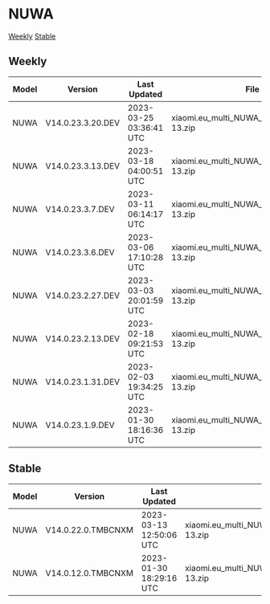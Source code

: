 # NUWA
[Weekly](#Weekly)  [Stable](#Stable)
## Weekly
| Model | Version | Last Updated | File Name | Size | Download Link |
| ---- | ---- | ---- | ---- | ---- | ---- |
| NUWA | V14.0.23.3.20.DEV | 2023-03-25 03:36:41 UTC | xiaomi.eu_multi_NUWA_V14.0.23.3.20.DEV_v14-13.zip | 5.9 GB | [SourceForge](https://sourceforge.net/projects/xiaomi-eu-multilang-miui-roms/files/xiaomi.eu/MIUI-WEEKLY-RELEASES/V14.0.23.3.20.DEV/xiaomi.eu_multi_NUWA_V14.0.23.3.20.DEV_v14-13.zip/download) |
| NUWA | V14.0.23.3.13.DEV | 2023-03-18 04:00:51 UTC | xiaomi.eu_multi_NUWA_V14.0.23.3.13.DEV_v14-13.zip | 5.9 GB | [SourceForge](https://sourceforge.net/projects/xiaomi-eu-multilang-miui-roms/files/xiaomi.eu/MIUI-WEEKLY-RELEASES/V14.0.23.3.13.DEV/xiaomi.eu_multi_NUWA_V14.0.23.3.13.DEV_v14-13.zip/download) |
| NUWA | V14.0.23.3.7.DEV | 2023-03-11 06:14:17 UTC | xiaomi.eu_multi_NUWA_V14.0.23.3.7.DEV_v14-13.zip | 6.0 GB | [SourceForge](https://sourceforge.net/projects/xiaomi-eu-multilang-miui-roms/files/xiaomi.eu/MIUI-WEEKLY-RELEASES/V14.0.23.3.7.DEV/xiaomi.eu_multi_NUWA_V14.0.23.3.7.DEV_v14-13.zip/download) |
| NUWA | V14.0.23.3.6.DEV | 2023-03-06 17:10:28 UTC | xiaomi.eu_multi_NUWA_V14.0.23.3.6.DEV_v14-13.zip | 6.0 GB | [SourceForge](https://sourceforge.net/projects/xiaomi-eu-multilang-miui-roms/files/xiaomi.eu/MIUI-WEEKLY-RELEASES/V14.0.23.3.6.DEV/xiaomi.eu_multi_NUWA_V14.0.23.3.6.DEV_v14-13.zip/download) |
| NUWA | V14.0.23.2.27.DEV | 2023-03-03 20:01:59 UTC | xiaomi.eu_multi_NUWA_V14.0.23.2.27.DEV_v14-13.zip | 6.0 GB | [SourceForge](https://sourceforge.net/projects/xiaomi-eu-multilang-miui-roms/files/xiaomi.eu/MIUI-WEEKLY-RELEASES/V14.0.23.2.27.DEV/xiaomi.eu_multi_NUWA_V14.0.23.2.27.DEV_v14-13.zip/download) |
| NUWA | V14.0.23.2.13.DEV | 2023-02-18 09:21:53 UTC | xiaomi.eu_multi_NUWA_V14.0.23.2.13.DEV_v14-13.zip | 5.9 GB | [SourceForge](https://sourceforge.net/projects/xiaomi-eu-multilang-miui-roms/files/xiaomi.eu/MIUI-WEEKLY-RELEASES/V14.0.23.2.13.DEV/xiaomi.eu_multi_NUWA_V14.0.23.2.13.DEV_v14-13.zip/download) |
| NUWA | V14.0.23.1.31.DEV | 2023-02-03 19:34:25 UTC | xiaomi.eu_multi_NUWA_V14.0.23.1.31.DEV_v14-13.zip | 5.9 GB | [SourceForge](https://sourceforge.net/projects/xiaomi-eu-multilang-miui-roms/files/xiaomi.eu/MIUI-WEEKLY-RELEASES/V14.0.23.1.31.DEV/xiaomi.eu_multi_NUWA_V14.0.23.1.31.DEV_v14-13.zip/download) |
| NUWA | V14.0.23.1.9.DEV | 2023-01-30 18:16:36 UTC | xiaomi.eu_multi_NUWA_V14.0.23.1.9.DEV_v14-13.zip | 5.9 GB | [SourceForge](https://sourceforge.net/projects/xiaomi-eu-multilang-miui-roms/files/xiaomi.eu/MIUI-WEEKLY-RELEASES/V14.0.23.1.9.DEV/xiaomi.eu_multi_NUWA_V14.0.23.1.9.DEV_v14-13.zip/download) |
## Stable
| Model | Version | Last Updated | File Name | Size | Download Link |
| ---- | ---- | ---- | ---- | ---- | ---- |
| NUWA | V14.0.22.0.TMBCNXM | 2023-03-13 12:50:06 UTC | xiaomi.eu_multi_NUWA_V14.0.22.0.TMBCNXM_v14-13.zip | 5.9 GB | [SourceForge](https://sourceforge.net/projects/xiaomi-eu-multilang-miui-roms/files/xiaomi.eu/MIUI-STABLE-RELEASES/MIUIv14/xiaomi.eu_multi_NUWA_V14.0.22.0.TMBCNXM_v14-13.zip/download) |
| NUWA | V14.0.12.0.TMBCNXM | 2023-01-30 18:29:16 UTC | xiaomi.eu_multi_NUWA_V14.0.12.0.TMBCNXM_v14-13.zip | 5.9 GB | [SourceForge](https://sourceforge.net/projects/xiaomi-eu-multilang-miui-roms/files/xiaomi.eu/MIUI-STABLE-RELEASES/MIUIv14/xiaomi.eu_multi_NUWA_V14.0.12.0.TMBCNXM_v14-13.zip/download) |

